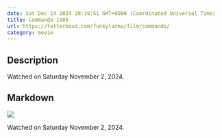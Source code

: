 ```yaml
---
date: Sat Dec 14 2024 20:19:51 GMT+0000 (Coordinated Universal Time)
title: Commando 1985
url: https://letterboxd.com/funkylarma/film/commando/
category: movie
---
```

## Description
 Watched on Saturday November 2, 2024. 

## Markdown
![](https://a.ltrbxd.com/resized/film-poster/4/5/7/0/3/45703-commando-0-600-0-900-crop.jpg?v=82ebc01d48)

Watched on Saturday November 2, 2024.
